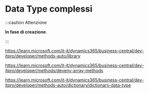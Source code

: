 
# Data Type complessi

:::caution Attenzione

**In fase di creazione**.

:::

https://learn.microsoft.com/it-it/dynamics365/business-central/dev-itpro/developer/methods-auto/library


https://learn.microsoft.com/it-it/dynamics365/business-central/dev-itpro/developer/methods/devenv-array-methods

https://learn.microsoft.com/it-it/dynamics365/business-central/dev-itpro/developer/methods-auto/dictionary/dictionary-data-type

